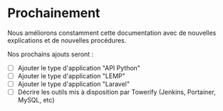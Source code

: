 # Prochainement

Nous améliorons constamment cette documentation avec de nouvelles explications
et de nouvelles procédures.

Nos prochains ajouts seront :

- [ ] Ajouter le type d'application "API Python"
- [ ] Ajouter le type d'application "LEMP"
- [ ] Ajouter le type d'application "Laravel"
- [ ] Décrire les outils mis à disposition par Towerify (Jenkins, Portainer, MySQL, etc)
